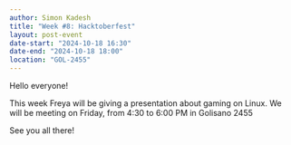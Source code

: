 ```yaml
---
author: Simon Kadesh
title: "Week #8: Hacktoberfest"
layout: post-event
date-start: "2024-10-18 16:30"
date-end: "2024-10-18 18:00"
location: "GOL-2455"
---
```


Hello everyone!

This week Freya will be giving a presentation about gaming on Linux. We will be meeting on Friday, from 4:30 to 6:00 PM in Golisano 2455

See you all there! 

